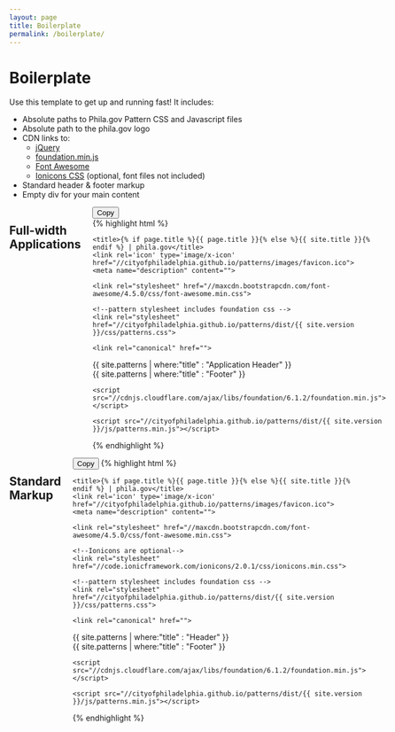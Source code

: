 ```yaml
---
layout: page
title: Boilerplate
permalink: /boilerplate/
---
```


# Boilerplate

Use this template to get up and running fast! It includes:

  * Absolute paths to Phila.gov Pattern CSS and Javascript files
  * Absolute path to the phila.gov logo
  * CDN links to:
    * [jQuery](https://jquery.com/)
    * [foundation.min.js](http://foundation.zurb.com/sites/docs/javascript.html)
    * [Font Awesome](http://fortawesome.github.io/Font-Awesome/)
    * [Ionicons CSS](http://ionicons.com/) (optional, font files not included)
  * Standard header & footer markup
  * Empty div for your main content

<div class="row">
<div class="medium-12 columns">
<h2>Full-width Applications</h2>
<div class="pattern">
<button class="button copy" title="Copy code to clipboard" data-clipboard-target=".application">Copy</button>
<div class="application">
{% highlight html %}
<!DOCTYPE html>
<html>
  <head>
    <meta charset="utf-8">
    <meta http-equiv="X-UA-Compatible" content="IE=edge">
    <meta name="viewport" content="width=device-width, initial-scale=1">

    <title>{% if page.title %}{{ page.title }}{% else %}{{ site.title }}{% endif %} | phila.gov</title>
    <link rel='icon' type='image/x-icon' href="//cityofphiladelphia.github.io/patterns/images/favicon.ico">
    <meta name="description" content="">

    <link rel="stylesheet" href="//maxcdn.bootstrapcdn.com/font-awesome/4.5.0/css/font-awesome.min.css">

    <!--pattern stylesheet includes foundation css -->
    <link rel="stylesheet" href="//cityofphiladelphia.github.io/patterns/dist/{{ site.version }}/css/patterns.css">

    <link rel="canonical" href="">

  </head>

  <body>
  <div class="full" id="application">
    {{ site.patterns | where:"title" : "Application Header" }}
      <article data-swiftype-name="body" data-swiftype-type="text">
        <div class="row">
          <div class="large-24 columns">
            <!-- main content here-->
          </div>
        </div>
      </article>
    </div><!-- End #page -->
    {{ site.patterns | where:"title" : "Footer" }}
    <script src="//ajax.googleapis.com/ajax/libs/jquery/2.2.0/jquery.min.js"></script>

    <script src="//cdnjs.cloudflare.com/ajax/libs/foundation/6.1.2/foundation.min.js"></script>

    <script src="//cityofphiladelphia.github.io/patterns/dist/{{ site.version }}/js/patterns.min.js"></script>
  </body>
</html>

{% endhighlight %}
</div>
</div>
</div>

<div class="medium-12 columns">

<h2>Standard Markup</h2>
<div class="pattern">
<button class="button copy" title="Copy code to clipboard" data-clipboard-target=".highlight">Copy</button>
{% highlight html %}
<!DOCTYPE html>
<html>
  <head>
    <meta charset="utf-8">
    <meta http-equiv="X-UA-Compatible" content="IE=edge">
    <meta name="viewport" content="width=device-width, initial-scale=1">

    <title>{% if page.title %}{{ page.title }}{% else %}{{ site.title }}{% endif %} | phila.gov</title>
    <link rel='icon' type='image/x-icon' href="//cityofphiladelphia.github.io/patterns/images/favicon.ico">
    <meta name="description" content="">

    <link rel="stylesheet" href="//maxcdn.bootstrapcdn.com/font-awesome/4.5.0/css/font-awesome.min.css">

    <!--Ionicons are optional-->
    <link rel="stylesheet" href="//code.ionicframework.com/ionicons/2.0.1/css/ionicons.min.css">

    <!--pattern stylesheet includes foundation css -->
    <link rel="stylesheet" href="//cityofphiladelphia.github.io/patterns/dist/{{ site.version }}/css/patterns.css">

    <link rel="canonical" href="">

  </head>

  <body>
    <div class="site" id="page">
      {{ site.patterns | where:"title" : "Header" }}
      <article data-swiftype-name="body" data-swiftype-type="text">
        <div class="row">
          <div class="large-24 columns">
            <!-- main content here-->
          </div>
        </div>
      </article>
    </div><!-- End #page -->
    {{ site.patterns | where:"title" : "Footer" }}
    <script src="//ajax.googleapis.com/ajax/libs/jquery/2.2.0/jquery.min.js"></script>

    <script src="//cdnjs.cloudflare.com/ajax/libs/foundation/6.1.2/foundation.min.js"></script>

    <script src="//cityofphiladelphia.github.io/patterns/dist/{{ site.version }}/js/patterns.min.js"></script>
  </body>
</html>

{% endhighlight %}
</div>
</div>
